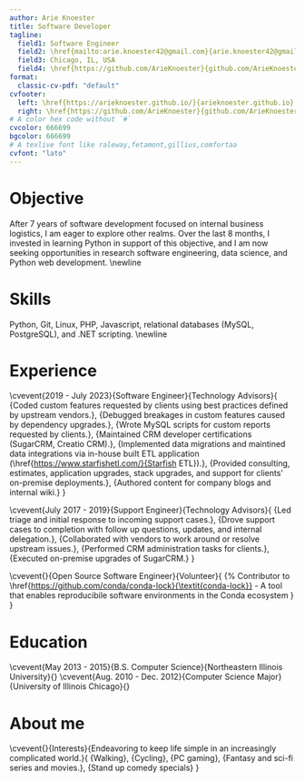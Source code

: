```yaml
---
author: Arie Knoester
title: Software Developer
tagline:
  field1: Software Engineer
  field2: \href{mailto:arie.knoester42@gmail.com}{arie.knoester42@gmail.com}
  field3: Chicago, IL, USA
  field4: \href{https://github.com/ArieKnoester}{github.com/ArieKnoester}
format:
  classic-cv-pdf: "default"
cvfooter:
  left: \href{https://arieknoester.github.io/}{arieknoester.github.io}
  right: \href{https://github.com/ArieKnoester}{github.com/ArieKnoester/}
# A color hex code without `#`
cvcolor: 666699
bgcolor: 666699
# A texlive font like raleway,fetamont,gillius,comfortaa
cvfont: "lato"
---
```


# Objective

After 7 years of software development focused on internal business logistics, I am eager to explore other realms.
Over the last 8 months, I invested in learning Python in support of this objective, and I am now seeking
opportunities in research software engineering, data science, and Python web development. \newline


# Skills

Python, Git, Linux, PHP, Javascript, relational databases (MySQL, PostgreSQL), and .NET scripting. \newline


# Experience

\cvevent{2019 - July 2023}{Software Engineer}{Technology Advisors}{
  {Coded custom features requested by clients using best practices defined by upstream vendors.},
  {Debugged breakages in custom features caused by dependency upgrades.},
  {Wrote MySQL scripts for custom reports requested by clients.},
  {Maintained CRM developer certifications (SugarCRM, Creatio CRM).},
  {Implemented data migrations and maintined data integrations via in-house built ETL application (\href{https://www.starfishetl.com/}{Starfish ETL}).},
  {Provided consulting, estimates, application upgrades, stack upgrades, and support for clients' on-premise deployments.},
  {Authored content for company blogs and internal wiki.}
}

\cvevent{July 2017 - 2019}{Support Engineer}{Technology Advisors}{
  {Led triage and initial response to incoming support cases.},
  {Drove support cases to completion with follow up questions, updates, and internal delegation.},
  {Collaborated with vendors to work around or resolve upstream issues.},
  {Performed CRM administration tasks for clients.},
  {Executed on-premise upgrades of SugarCRM.}
}

\cvevent{}{Open Source Software Engineer}{Volunteer}{
  {%
    Contributor to \href{https://github.com/conda/conda-lock}{\textit{conda-lock}}
    - A tool that enables reproducibile software environments in the Conda ecosystem
  }
}

# Education

\cvevent{May 2013 - 2015}{B.S. Computer Science}{Northeastern Illinois University}{}
\cvevent{Aug. 2010 - Dec. 2012}{Computer Science Major}{University of Illinois Chicago}{}


# About me

\cvevent{}{Interests}{Endeavoring to keep life simple in an increasingly complicated world.}{
  {Walking},
  {Cycling},
  {PC gaming},
  {Fantasy and sci-fi series and movies.},
  {Stand up comedy specials}
}
